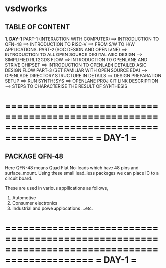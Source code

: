 # vsdworks
## **TABLE OF CONTENT**
**1. DAY-1**
PART-1 (INTERACTION WITH COMPUTER)
==> INTRODUCTION TO QFN-48
==> INTRODUCTION TO RISC-V
==> FROM S/W TO H/W APPLICATIONS.
PART-2 (SOC DESIGN AND OPENLANE)
==> INTRODUCTION TO ALL OPEN SOURCE DEGITAL ASIC DESIGN
==> SIMPLIFIED RLT2GDS FLOW
==> INTRODUCTION TO OPENLANE AND STRIVE CHIPSET
==> INTRODUCTION TO OPENLAEN DETAILED ASIC DESIGN FLOW
PART-3 (GET FAMILIAR WITH OPEN SOURCE EDA)
==> OPENLADE DIRECTORY STRUCTURE IN DETAILS
==> DESIGN PREPARATION SETUP
==> RUN SYNTHESYS
==> OPENLANE PROJ GIT LINK DESCRIPTION
==> STEPS TO CHARACTERISE THE RESULT OF SYNTHESIS 

  =============================================================================================
=                                DAY-1                                                           = 
  =============================================================================================
## PACKAGE QFN-48
Here QFN-48 means Quad Flat No-leads which have 48 pins and surface_mount.
Using these small lead_less packages we can place IC to a circuit board.

These are used in various appllications as follows,
1. Automotive
2. Consumer electronics
3. Industrial and powe applocations ...etc.


=============================================================================================
=                                DAY-1                                                           = 
  =============================================================================================
